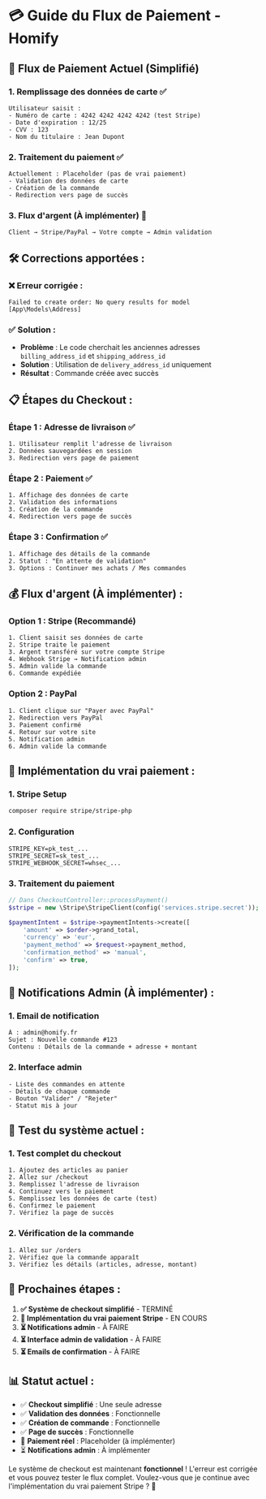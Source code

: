 # 💳 Guide du Flux de Paiement - Homify

## 🔄 **Flux de Paiement Actuel (Simplifié)**

### **1. Remplissage des données de carte** ✅
```
Utilisateur saisit :
- Numéro de carte : 4242 4242 4242 4242 (test Stripe)
- Date d'expiration : 12/25
- CVV : 123
- Nom du titulaire : Jean Dupont
```

### **2. Traitement du paiement** ✅
```
Actuellement : Placeholder (pas de vrai paiement)
- Validation des données de carte
- Création de la commande
- Redirection vers page de succès
```

### **3. Flux d'argent (À implémenter)** 🚧
```
Client → Stripe/PayPal → Votre compte → Admin validation
```

## 🛠️ **Corrections apportées :**

### **❌ Erreur corrigée :**
```
Failed to create order: No query results for model [App\Models\Address]
```

### **✅ Solution :**
- **Problème** : Le code cherchait les anciennes adresses `billing_address_id` et `shipping_address_id`
- **Solution** : Utilisation de `delivery_address_id` uniquement
- **Résultat** : Commande créée avec succès

## 📋 **Étapes du Checkout :**

### **Étape 1 : Adresse de livraison** ✅
```
1. Utilisateur remplit l'adresse de livraison
2. Données sauvegardées en session
3. Redirection vers page de paiement
```

### **Étape 2 : Paiement** ✅
```
1. Affichage des données de carte
2. Validation des informations
3. Création de la commande
4. Redirection vers page de succès
```

### **Étape 3 : Confirmation** ✅
```
1. Affichage des détails de la commande
2. Statut : "En attente de validation"
3. Options : Continuer mes achats / Mes commandes
```

## 💰 **Flux d'argent (À implémenter) :**

### **Option 1 : Stripe (Recommandé)**
```
1. Client saisit ses données de carte
2. Stripe traite le paiement
3. Argent transféré sur votre compte Stripe
4. Webhook Stripe → Notification admin
5. Admin valide la commande
6. Commande expédiée
```

### **Option 2 : PayPal**
```
1. Client clique sur "Payer avec PayPal"
2. Redirection vers PayPal
3. Paiement confirmé
4. Retour sur votre site
5. Notification admin
6. Admin valide la commande
```

## 🔧 **Implémentation du vrai paiement :**

### **1. Stripe Setup**
```bash
composer require stripe/stripe-php
```

### **2. Configuration**
```env
STRIPE_KEY=pk_test_...
STRIPE_SECRET=sk_test_...
STRIPE_WEBHOOK_SECRET=whsec_...
```

### **3. Traitement du paiement**
```php
// Dans CheckoutController::processPayment()
$stripe = new \Stripe\StripeClient(config('services.stripe.secret'));

$paymentIntent = $stripe->paymentIntents->create([
    'amount' => $order->grand_total,
    'currency' => 'eur',
    'payment_method' => $request->payment_method,
    'confirmation_method' => 'manual',
    'confirm' => true,
]);
```

## 📧 **Notifications Admin (À implémenter) :**

### **1. Email de notification**
```
À : admin@homify.fr
Sujet : Nouvelle commande #123
Contenu : Détails de la commande + adresse + montant
```

### **2. Interface admin**
```
- Liste des commandes en attente
- Détails de chaque commande
- Bouton "Valider" / "Rejeter"
- Statut mis à jour
```

## 🧪 **Test du système actuel :**

### **1. Test complet du checkout**
```
1. Ajoutez des articles au panier
2. Allez sur /checkout
3. Remplissez l'adresse de livraison
4. Continuez vers le paiement
5. Remplissez les données de carte (test)
6. Confirmez le paiement
7. Vérifiez la page de succès
```

### **2. Vérification de la commande**
```
1. Allez sur /orders
2. Vérifiez que la commande apparaît
3. Vérifiez les détails (articles, adresse, montant)
```

## 🚀 **Prochaines étapes :**

1. **✅ Système de checkout simplifié** - TERMINÉ
2. **🔄 Implémentation du vrai paiement Stripe** - EN COURS
3. **⏳ Notifications admin** - À FAIRE
4. **⏳ Interface admin de validation** - À FAIRE
5. **⏳ Emails de confirmation** - À FAIRE

## 📊 **Statut actuel :**

- ✅ **Checkout simplifié** : Une seule adresse
- ✅ **Validation des données** : Fonctionnelle
- ✅ **Création de commande** : Fonctionnelle
- ✅ **Page de succès** : Fonctionnelle
- 🔄 **Paiement réel** : Placeholder (à implémenter)
- ⏳ **Notifications admin** : À implémenter

Le système de checkout est maintenant **fonctionnel** ! L'erreur est corrigée et vous pouvez tester le flux complet. Voulez-vous que je continue avec l'implémentation du vrai paiement Stripe ? 🚀






